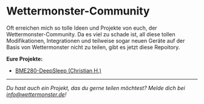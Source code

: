 # Wettermonster-Community

Oft erreichen mich so tolle Ideen und Projekte von euch, der Wettermonster-Community. Da es viel zu schade ist, all diese tollen Modifikationen, Integrationen und teilweise sogar neuen Geräte auf der Basis von Wettermonster nicht zu teilen, gibt es jetzt diese Repoitory.

**Eure Projekte:**
- [BME280-DeepSleep (Christian H.)](BME280-DeepSleep/BME280-DeepSleep.ino)


---

*Du hast auch ein Projekt, das du gerne teilen möchtest? Melde dich bei info@wettermonster.de!*
